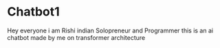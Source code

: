 # Chatbot1
Hey everyone i am Rishi indian Solopreneur and Programmer
this is an ai chatbot made by me on transformer architecture
